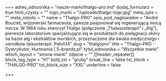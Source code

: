 +++
adres_odnosnika = "nasze-marki/thalgo-pro.md"
dodaj_formularz = true
html_czysty = ""
logo_marki = "/uploads/thalgo-logo.jpg"
meta_opis = ""
meta_robots = ""
name = "Thalgo-PRO"
opis_pod_naglowiekm = "André Bouclet, wizjonerski farmaceuta, zawsze pasjonował się regenerującą mocą morza. W 1964 roku stworzył Thalgo (połączenie „Thalassoterapii” i „Alg”), pierwsze laboratorium specjalizujące się w produktach do pielęgnacji skóry na bazie alg i ekstraktów morskich, przeznaczone dla świata medycznego i ośrodków talasoterapii. Patch14"
slug = "thalgopro"
title = "Thalgo-PRO - Dystrybutor, Hurtownia | S-brands.pl"
tytul_odnosnika = "Wszystkie marki"
which_layout = "strona-marki"
zdjecie = ""
[[header_repeater]]
block_tag_type = "h1"
bold_txt = "gruby"
break_line = false
txt_block = "THALGO-PRO"
txt_block_size = "XXL"
underline = false

+++

